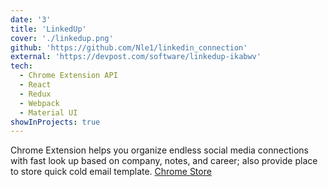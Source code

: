 ```yaml
---
date: '3'
title: 'LinkedUp'
cover: './linkedup.png'
github: 'https://github.com/Nle1/linkedin_connection'
external: 'https://devpost.com/software/linkedup-ikabwv'
tech:
  - Chrome Extension API
  - React
  - Redux
  - Webpack
  - Material UI
showInProjects: true
---
```


Chrome Extension helps you organize endless social media connections with fast look up based on company, notes, and career; also provide place to store quick cold email template. [Chrome Store](https://chrome.google.com/webstore/detail/kifkfalljkcdikeobdhhbcfahaghpeci/publish-accepted?authuser=0&hl=en)
